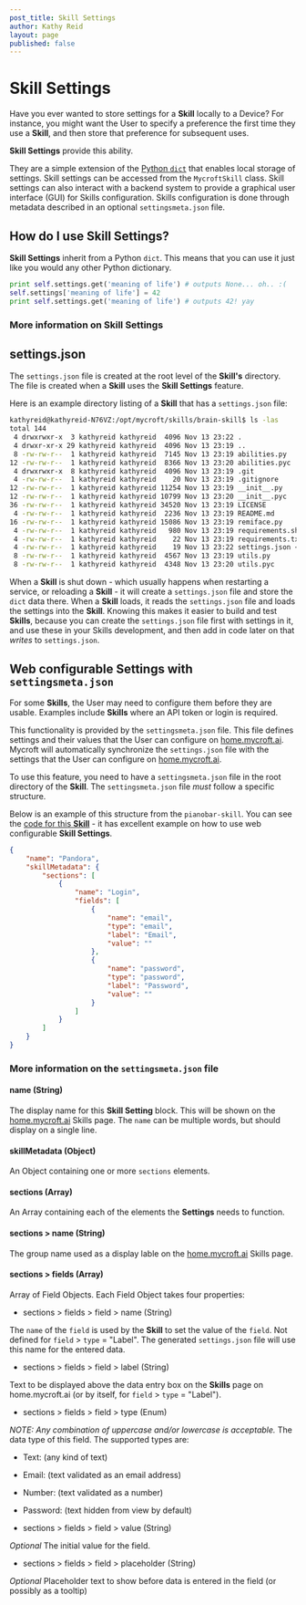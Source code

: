 ```yaml
---
post_title: Skill Settings
author: Kathy Reid
layout: page
published: false
---
```

# Skill Settings

Have you ever wanted to store settings for a **Skill** locally to a Device? For instance, you might want the User to specify a preference the first time they use a **Skill**, and then store that preference for subsequent uses.

**Skill Settings** provide this ability.

They are a simple extension of the [Python `dict`](https://docs.python.org/2/library/stdtypes.html#typesmapping) that enables local storage of settings. Skill settings can be accessed from the `MycroftSkill` class. Skill settings can also interact with a backend system to provide a graphical user interface (GUI) for Skills configuration. Skills configuration is done through metadata described in an optional `settingsmeta.json` file.

## How do I use Skill Settings?

**Skill Settings** inherit from a Python `dict`. This means that you can use it just like you would any other Python dictionary.

```python
print self.settings.get('meaning of life') # outputs None... oh.. :(
self.settings['meaning of life'] = 42
print self.settings.get('meaning of life') # outputs 42! yay
```
### More information on Skill Settings

## settings.json

The `settings.json` file is created at the root level of the **Skill's** directory. The file is created when a **Skill** uses the **Skill Settings** feature.

Here is an example directory listing of a **Skill** that has a `settings.json` file:

```bash
kathyreid@kathyreid-N76VZ:/opt/mycroft/skills/brain-skill$ ls -las
total 144
 4 drwxrwxr-x  3 kathyreid kathyreid  4096 Nov 13 23:22 .
 4 drwxr-xr-x 29 kathyreid kathyreid  4096 Nov 13 23:19 ..
 8 -rw-rw-r--  1 kathyreid kathyreid  7145 Nov 13 23:19 abilities.py
12 -rw-rw-r--  1 kathyreid kathyreid  8366 Nov 13 23:20 abilities.pyc
 4 drwxrwxr-x  8 kathyreid kathyreid  4096 Nov 13 23:19 .git
 4 -rw-rw-r--  1 kathyreid kathyreid    20 Nov 13 23:19 .gitignore
12 -rw-rw-r--  1 kathyreid kathyreid 11254 Nov 13 23:19 __init__.py
12 -rw-rw-r--  1 kathyreid kathyreid 10799 Nov 13 23:20 __init__.pyc
36 -rw-rw-r--  1 kathyreid kathyreid 34520 Nov 13 23:19 LICENSE
 4 -rw-rw-r--  1 kathyreid kathyreid  2236 Nov 13 23:19 README.md
16 -rw-rw-r--  1 kathyreid kathyreid 15086 Nov 13 23:19 remiface.py
 4 -rw-rw-r--  1 kathyreid kathyreid   980 Nov 13 23:19 requirements.sh
 4 -rw-rw-r--  1 kathyreid kathyreid    22 Nov 13 23:19 requirements.txt
 4 -rw-rw-r--  1 kathyreid kathyreid    19 Nov 13 23:22 settings.json <-- SETTINGS FILE
 8 -rw-rw-r--  1 kathyreid kathyreid  4567 Nov 13 23:19 utils.py
 8 -rw-rw-r--  1 kathyreid kathyreid  4348 Nov 13 23:20 utils.pyc
```

When a **Skill** is shut down - which usually happens when restarting a service, or reloading a **Skill** - it will create a `settings.json` file and store the `dict` data there. When a **Skill** loads, it reads the `settings.json` file and loads the settings into the **Skill**. Knowing this makes it easier to build and test **Skills**, because you can create the `settings.json` file first with settings in it, and use these in your Skills development, and then add in code later on that _writes_ to `settings.json`.

## Web configurable Settings with `settingsmeta.json`

For some **Skills**, the User may need to configure them before they are usable. Examples include **Skills** where an API token or login is required.

This functionality is provided by the `settingsmeta.json` file. This file defines settings and their values that the User can configure on [home.mycroft.ai](https://home.mycroft.ai). Mycroft will automatically synchronize the `settings.json` file with the settings that the User can configure on [home.mycroft.ai](https://home.mycroft.ai).

To use this feature, you need to have a `settingsmeta.json` file in the root directory of the **Skill**. The `settingsmeta.json` file _must_ follow a specific structure.

Below is an example of this structure from the `pianobar-skill`. You can see the [code for this **Skill**](https://github.com/ethanaward/pianobar-skill) - it has excellent example on how to use web configurable **Skill Settings**.

```json
{
    "name": "Pandora",
    "skillMetadata": {
        "sections": [
            {
                "name": "Login",
                "fields": [
                    {
                        "name": "email",
                        "type": "email",
                        "label": "Email",
                        "value": ""
                    },
                    {
                        "name": "password",
                        "type": "password",
                        "label": "Password",
                        "value": ""
                    }
                ]
            }
        ]
    }
}
```
### More information on the `settingsmeta.json` file

#### name (String)
The display name for this **Skill Setting** block. This will be shown on the [home.mycroft.ai](https://home.mycroft.ai) Skills page. The `name` can be multiple words, but should display on a single line.

#### skillMetadata (Object)
An Object containing one or more `sections` elements.

#### sections (Array)
An Array containing each of the elements the **Settings** needs to function.

#### sections > name (String)
The group name used as a display lable on the [home.mycroft.ai](https://home.mycroft.ai) Skills page.

#### sections > fields (Array)
Array of Field Objects. Each Field Object takes four properties:

* sections > fields > field > name	(String)

The `name` of the `field` is used by the **Skill** to set the value of the `field`. Not defined for `field` > `type` = "Label". The generated `settings.json` file will use this name for the entered data.

* sections > fields > field > label	(String)

Text to be displayed above the data entry box on the **Skills** page on home.mycroft.ai (or by itself, for `field` > `type` = "Label").

* sections > fields > field > type	(Enum)

_NOTE: Any combination of uppercase and/or lowercase is acceptable._
The data type of this field. The supported types are:

  * Text: (any kind of text)
  * Email: (text validated as an email address)
  * Number: (text validated as a number)
  * Password: (text hidden from view by default)

* sections > fields > field > value	(String)

_Optional_
The initial value for the field.

* sections > fields > field > placeholder (String)

_Optional_
Placeholder text to show before data is entered in the field (or possibly as a tooltip)
